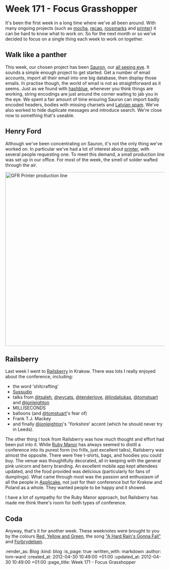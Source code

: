Week 171 - Focus Grasshopper
=====================================

It's been the first week in a long time where we've all been around.  With many ongoing projects (such as [mocha](http://floehopper.github.com/mocha/), [recap](http://code.gofreerange.com/recap/), [roosmarks](https://github.com/chrisroos/roosmarks) and [printer](/printer)) it can be hard to know what to work on.  So for the next month or so we've decided to focus on a single thing each week to work on together.

## Walk like a panther

This week, our chosen project has been [Sauron](https://github.com/freerange/sauron), our [all seeing eye](http://www.youtube.com/watch?v=xeFyD-JYWD0).  It sounds a simple enough project to get started.  Get a number of email accounts, import all their email into one big database, then display those emails.  In practise though, the world of email is not as straightforward as it seems.  Just as we found with [hashblue](https://hashblue.com), whenever you think things are working, string encodings are just around the corner waiting to jab you in the eye.  We spent a fair amount of time ensuring Sauron can import badly encoded headers, bodies with missing charsets and [Latvian spam](http://en.wikipedia.org/wiki/ISO/IEC_8859-4).  We've also worked to hide duplicate messages and introduce search.  We're close now to something that's useable.

## Henry Ford

Although we've been concentrating on Sauron, it's not the only thing we've worked on.  In particular we've had a lot of interest about [printer](/printer), with several people requesting one.  To meet this demand, a small production line was set up in our office.  For most of the week, the smell of solder wafted through the air.

<img alt="GFR Printer production line" src="/images/blog/henry-ford.jpg" width="550px" />

## Railsberry

Last week I went to [Railsberry](http://railsberry.com) in Krakow.  There was lots I really enjoyed about the conference, including:

* the word 'shitcrafting'
* [Sussudio](http://www.youtube.com/watch?v=r0qBaBb1Y-U)
* talks from [@tsaleh](https://twitter.com/tsaleh), [@wycats](https://twitter.com/wycats), [@tenderlove](https://twitter.com/tenderlove), [@lindaliukas](https://twitter.com/lindaliukas), [@tomstuart](https://twitter.com/tomstuart) and [@jonleighton](https://twitter.com/jonleighton) &nbsp;
* MILLISECONDS
* balloons (and [@tomstuart](https://twitter.com/tomstuart)'s fear of)
* Frank T.J. Mackey
* and finally [@jonleighton](https://twitter.com/jonleighton)'s 'Yorkshire' accent (which he should never try in Leeds).

The other thing I took from Railsberry was how much thought and effort had been put into it.  While [Ruby Manor](http://rubymanor.org/) has always seemed to distill a conference into its purest form (no frills, just excellent talks), Railsberry was almost the opposite.  There were free t-shirts, bags, and hoodies you could buy.  The venue was thoughtfully decorated, all in keeping with the general pink unicorn and berry branding.  An excellent mobile app kept attendees updated, and the food provided was delicious (particularly for fans of dumplings).  What came through most was the passion and enthusiasm of all the people in [Applicake](http://applicake.com/), not just for their conference but for Krakow and Poland as a whole.  They wanted people to be happy and it showed.

I have a lot of sympathy for the Ruby Manor approach, but Railsberry has made me think there's room for both types of conference.

## Coda

Anyway, that's it for another week.  These weeknotes were brought to you by the colours [Red, Yellow and Green](http://en.wikipedia.org/wiki/Marley_(film)), the song ["A Hard Rain's Gonna Fall"](http://videosift.com/video/Bob-Dylan-A-Hard-Rain-s-A-Gonna-Fall-1964) and [Forbrydelsen](http://www.amazon.co.uk/The-Killing-Series-1-DVD/dp/B004KKPQMI).

:render_as: Blog
:kind: blog
:is_page: true
:written_with: markdown
:author: tom-ward
:created_at: 2012-04-30 10:49:00 +01:00
:updated_at: 2012-04-30 10:49:00 +01:00
:page_title: Week 171 - Focus Grasshopper
